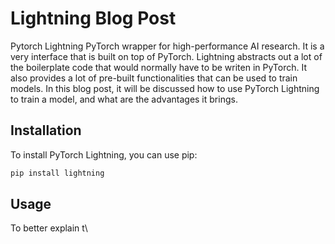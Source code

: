 # Lightning Blog Post

Pytorch Lightning PyTorch wrapper for high-performance AI research. It is a very interface that is built on top of PyTorch. Lightning abstracts out a lot of the boilerplate code that would normally have to be writen in PyTorch. It also provides a lot of pre-built functionalities that can be used to train models. In this blog post, it will be discussed how to use PyTorch Lightning to train a model, and what are the advantages it brings.

## Installation

To install PyTorch Lightning, you can use pip:

```bash
pip install lightning
```

## Usage

To better explain t\